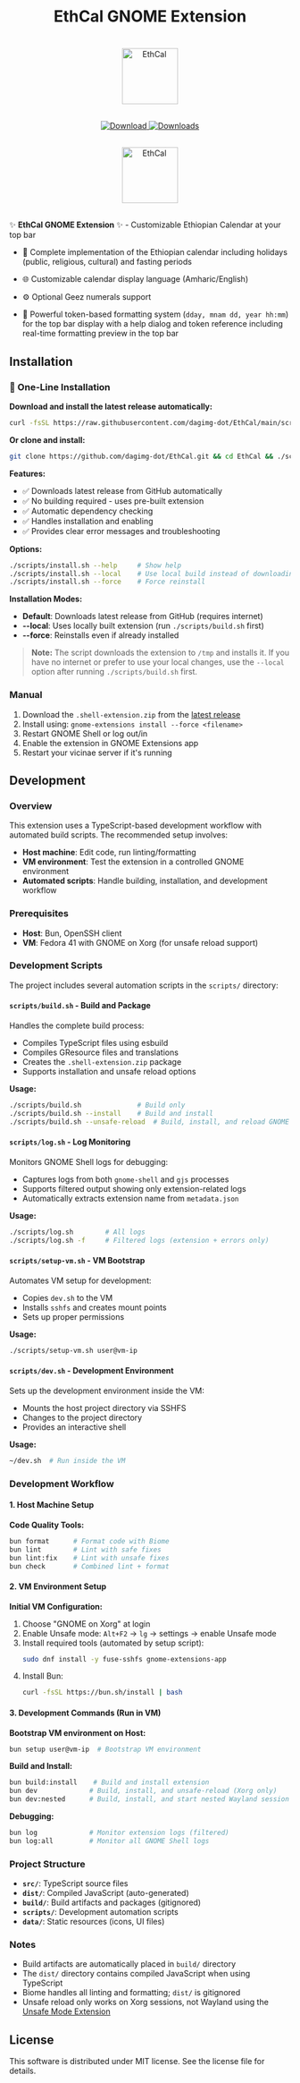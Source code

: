 <div align="center" style="margin-bottom: 40px;">
  <h1>EthCal GNOME Extension</h1>
</div>

<p align="center" style="margin-bottom: 30px;">
<img src="https://raw.githubusercontent.com/dagimg-dot/EthCal/main/src/assets/icons/ethcal.svg" alt="EthCal" width="100">
</p>

<!-- download badge -->
  <p align="center" style="margin-bottom: 30px;">
    <a href="https://github.com/dagimg-dot/EthCal/releases/latest">
      <img src="https://img.shields.io/github/v/release/dagimg-dot/EthCal?label=Download&style=for-the-badge" alt="Download">
    </a>
    <a href="https://github.com/dagimg-dot/EthCal/releases">
      <img src="https://img.shields.io/github/downloads/dagimg-dot/EthCal/total?label=Downloads&style=for-the-badge" alt="Downloads">
    </a>
  </p>

<p align="center" style="margin-bottom: 30px;">
  <img src="https://raw.githubusercontent.com/dagimg-dot/EthCal/main/public/preview.png" alt="EthCal" width="100">
</p>

✨ **EthCal GNOME Extension** ✨ - Customizable Ethiopian Calendar at your top bar

- 📅 Complete implementation of the Ethiopian calendar including holidays (public, religious, cultural) and fasting periods

- 🌐 Customizable calendar display language (Amharic/English)
  
- ⚙️ Optional Geez numerals support

- 🎨 Powerful token-based formatting system (`dday, mnam dd, year hh:mm`) for the top bar display with a help dialog and token reference including real-time formatting preview in the top bar


## Installation


### 🚀 One-Line Installation

**Download and install the latest release automatically:**
```bash
curl -fsSL https://raw.githubusercontent.com/dagimg-dot/EthCal/main/scripts/install.sh | bash
```

**Or clone and install:**
```bash
git clone https://github.com/dagimg-dot/EthCal.git && cd EthCal && ./scripts/install.sh
```

**Features:**
- ✅ Downloads latest release from GitHub automatically
- ✅ No building required - uses pre-built extension
- ✅ Automatic dependency checking
- ✅ Handles installation and enabling
- ✅ Provides clear error messages and troubleshooting

**Options:**
```bash
./scripts/install.sh --help     # Show help
./scripts/install.sh --local    # Use local build instead of downloading
./scripts/install.sh --force    # Force reinstall
```

**Installation Modes:**
- **Default**: Downloads latest release from GitHub (requires internet)
- **--local**: Uses locally built extension (run `./scripts/build.sh` first)
- **--force**: Reinstalls even if already installed

> **Note:** The script downloads the extension to `/tmp` and installs it. If you have no internet or prefer to use your local changes, use the `--local` option after running `./scripts/build.sh` first.

### Manual

1. Download the `.shell-extension.zip` from the [latest release](https://github.com/dagimg-dot/EthCal/releases/latest)
2. Install using: `gnome-extensions install --force <filename>`
3. Restart GNOME Shell or log out/in
4. Enable the extension in GNOME Extensions app
5. Restart your vicinae server if it's running

## Development

### Overview

This extension uses a TypeScript-based development workflow with automated build scripts. The recommended setup involves:

- **Host machine**: Edit code, run linting/formatting
- **VM environment**: Test the extension in a controlled GNOME environment
- **Automated scripts**: Handle building, installation, and development workflow

### Prerequisites

- **Host**: Bun, OpenSSH client
- **VM**: Fedora 41 with GNOME on Xorg (for unsafe reload support)

### Development Scripts

The project includes several automation scripts in the `scripts/` directory:

#### `scripts/build.sh` - Build and Package
Handles the complete build process:
- Compiles TypeScript files using esbuild
- Compiles GResource files and translations
- Creates the `.shell-extension.zip` package
- Supports installation and unsafe reload options

**Usage:**
```bash
./scripts/build.sh              # Build only
./scripts/build.sh --install    # Build and install
./scripts/build.sh --unsafe-reload  # Build, install, and reload GNOME Shell
```

#### `scripts/log.sh` - Log Monitoring
Monitors GNOME Shell logs for debugging:
- Captures logs from both `gnome-shell` and `gjs` processes
- Supports filtered output showing only extension-related logs
- Automatically extracts extension name from `metadata.json`

**Usage:**
```bash
./scripts/log.sh        # All logs
./scripts/log.sh -f     # Filtered logs (extension + errors only)
```

#### `scripts/setup-vm.sh` - VM Bootstrap
Automates VM setup for development:
- Copies `dev.sh` to the VM
- Installs `sshfs` and creates mount points
- Sets up proper permissions

**Usage:**
```bash
./scripts/setup-vm.sh user@vm-ip
```

#### `scripts/dev.sh` - Development Environment
Sets up the development environment inside the VM:
- Mounts the host project directory via SSHFS
- Changes to the project directory
- Provides an interactive shell

**Usage:**
```bash
~/dev.sh  # Run inside the VM
```

### Development Workflow

#### 1. Host Machine Setup

**Code Quality Tools:**
```bash
bun format      # Format code with Biome
bun lint        # Lint with safe fixes
bun lint:fix    # Lint with unsafe fixes  
bun check       # Combined lint + format
```

#### 2. VM Environment Setup

**Initial VM Configuration:**
1. Choose "GNOME on Xorg" at login
2. Enable Unsafe mode: `Alt+F2` → `lg` → settings → enable Unsafe mode
2. Install required tools (automated by setup script):
   ```bash
   sudo dnf install -y fuse-sshfs gnome-extensions-app
   ```
3. Install Bun:
   ```bash
   curl -fsSL https://bun.sh/install | bash
   ```

#### 3. Development Commands (Run in VM)

**Bootstrap VM environment on Host:**
```bash
bun setup user@vm-ip  # Bootstrap VM environment
```

**Build and Install:**
```bash
bun build:install    # Build and install extension
bun dev             # Build, install, and unsafe-reload (Xorg only)
bun dev:nested      # Build, install, and start nested Wayland session
```

**Debugging:**
```bash
bun log             # Monitor extension logs (filtered)
bun log:all         # Monitor all GNOME Shell logs
```

### Project Structure

- **`src/`**: TypeScript source files
- **`dist/`**: Compiled JavaScript (auto-generated)
- **`build/`**: Build artifacts and packages (gitignored)
- **`scripts/`**: Development automation scripts
- **`data/`**: Static resources (icons, UI files)

### Notes

- Build artifacts are automatically placed in `build/` directory
- The `dist/` directory contains compiled JavaScript when using TypeScript
- Biome handles all linting and formatting; `dist/` is gitignored
- Unsafe reload only works on Xorg sessions, not Wayland using the [Unsafe Mode Extension](https://github.com/linushdot/unsafe-mode-menu)

## License

This software is distributed under MIT license. See the license file for details.
